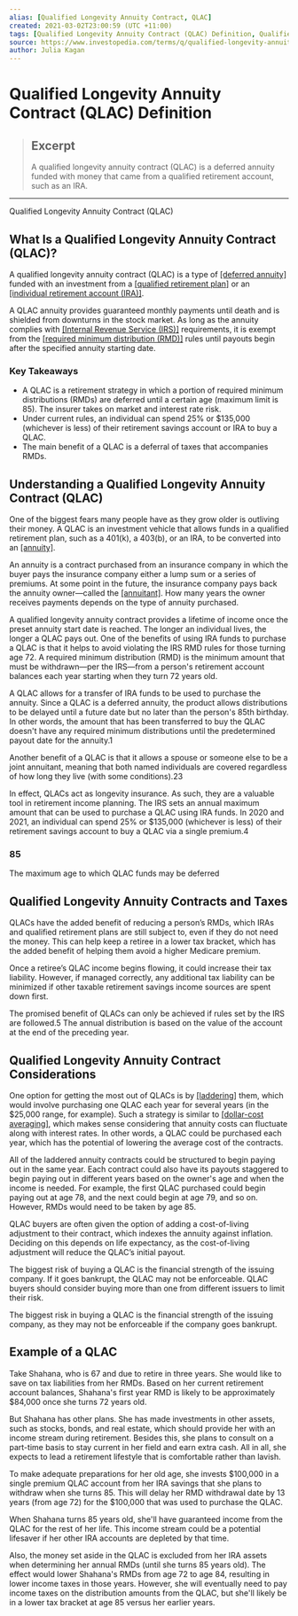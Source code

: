 ```yaml
---
alias: [Qualified Longevity Annuity Contract, QLAC]
created: 2021-03-02T23:00:59 (UTC +11:00)
tags: [Qualified Longevity Annuity Contract (QLAC) Definition, Qualified Longevity Annuity Contract (QLAC)]
source: https://www.investopedia.com/terms/q/qualified-longevity-annuity-contract-qlac.asp
author: Julia Kagan
---
```


# Qualified Longevity Annuity Contract (QLAC) Definition

> ## Excerpt
> A qualified longevity annuity contract (QLAC) is a deferred annuity funded with money that came from a qualified retirement account, such as an IRA.

---

Qualified Longevity Annuity Contract (QLAC)
## What Is a Qualified Longevity Annuity Contract (QLAC)?

A qualified longevity annuity contract (QLAC) is a type of [[deferred annuity]](https://www.investopedia.com/terms/d/deferredannuity.asp) funded with an investment from a [[qualified retirement plan]](https://www.investopedia.com/terms/q/qrp.asp) or an [[individual retirement account (IRA)]](https://www.investopedia.com/terms/i/ira.asp).

A QLAC annuity provides guaranteed monthly payments until death and is shielded from downturns in the stock market. As long as the annuity complies with [[Internal Revenue Service (IRS)]](https://www.investopedia.com/terms/i/irs.asp) requirements, it is exempt from the [[required minimum distribution (RMD)]](https://www.investopedia.com/terms/r/requiredminimumdistribution.asp) rules until payouts begin after the specified annuity starting date.

### Key Takeaways

-   A QLAC is a retirement strategy in which a portion of required minimum distributions (RMDs) are deferred until a certain age (maximum limit is 85). The insurer takes on market and interest rate risk.
-   Under current rules, an individual can spend 25% or $135,000 (whichever is less) of their retirement savings account or IRA to buy a QLAC.
-   The main benefit of a QLAC is a deferral of taxes that accompanies RMDs.

## Understanding a Qualified Longevity Annuity Contract (QLAC)

One of the biggest fears many people have as they grow older is outliving their money. A QLAC is an investment vehicle that allows funds in a qualified retirement plan, such as a 401(k), a 403(b), or an IRA, to be converted into an [[annuity]](https://www.investopedia.com/ask/answers/12/what-is-an-annuity.asp).

An annuity is a contract purchased from an insurance company in which the buyer pays the insurance company either a lump sum or a series of premiums. At some point in the future, the insurance company pays back the annuity owner—called the [[annuitant]](https://www.investopedia.com/terms/a/annuitant.asp). How many years the owner receives payments depends on the type of annuity purchased.

A qualified longevity annuity contract provides a lifetime of income once the preset annuity start date is reached. The longer an individual lives, the longer a QLAC pays out. One of the benefits of using IRA funds to purchase a QLAC is that it helps to avoid violating the IRS RMD rules for those turning age 72. A required minimum distribution (RMD) is the minimum amount that must be withdrawn—per the IRS—from a person's retirement account balances each year starting when they turn 72 years old.

A QLAC allows for a transfer of IRA funds to be used to purchase the annuity. Since a QLAC is a deferred annuity, the product allows distributions to be delayed until a future date but no later than the person's 85th birthday. In other words, the amount that has been transferred to buy the QLAC doesn't have any required minimum distributions until the predetermined payout date for the annuity.1

Another benefit of a QLAC is that it allows a spouse or someone else to be a joint annuitant, meaning that both named individuals are covered regardless of how long they live (with some conditions).23

In effect, QLACs act as longevity insurance. As such, they are a valuable tool in retirement income planning. The IRS sets an annual maximum amount that can be used to purchase a QLAC using IRA funds. In 2020 and 2021, an individual can spend 25% or $135,000 (whichever is less) of their retirement savings account to buy a QLAC via a single premium.4

### 85

The maximum age to which QLAC funds may be deferred

## Qualified Longevity Annuity Contracts and Taxes

QLACs have the added benefit of reducing a person’s RMDs, which IRAs and qualified retirement plans are still subject to, even if they do not need the money. This can help keep a retiree in a lower tax bracket, which has the added benefit of helping them avoid a higher Medicare premium.

Once a retiree’s QLAC income begins flowing, it could increase their tax liability. However, if managed correctly, any additional tax liability can be minimized if other taxable retirement savings income sources are spent down first.

The promised benefit of QLACs can only be achieved if rules set by the IRS are followed.5 The annual distribution is based on the value of the account at the end of the preceding year.

## Qualified Longevity Annuity Contract Considerations

One option for getting the most out of QLACs is by [[laddering]](https://www.investopedia.com/terms/l/laddering.asp) them, which would involve purchasing one QLAC each year for several years (in the $25,000 range, for example). Such a strategy is similar to [[dollar-cost averaging]](https://www.investopedia.com/terms/d/dollarcostaveraging.asp), which makes sense considering that annuity costs can fluctuate along with interest rates. In other words, a QLAC could be purchased each year, which has the potential of lowering the average cost of the contracts.

All of the laddered annuity contracts could be structured to begin paying out in the same year. Each contract could also have its payouts staggered to begin paying out in different years based on the owner's age and when the income is needed. For example, the first QLAC purchased could begin paying out at age 78, and the next could begin at age 79, and so on. However, RMDs would need to be taken by age 85.

QLAC buyers are often given the option of adding a cost-of-living adjustment to their contract, which indexes the annuity against inflation. Deciding on this depends on life expectancy, as the cost-of-living adjustment will reduce the QLAC’s initial payout.

The biggest risk of buying a QLAC is the financial strength of the issuing company. If it goes bankrupt, the QLAC may not be enforceable. QLAC buyers should consider buying more than one from different issuers to limit their risk.

The biggest risk in buying a QLAC is the financial strength of the issuing company, as they may not be enforceable if the company goes bankrupt.

## Example of a QLAC

Take Shahana, who is 67 and due to retire in three years. She would like to save on tax liabilities from her RMDs. Based on her current retirement account balances, Shahana's first year RMD is likely to be approximately $84,000 once she turns 72 years old.

But Shahana has other plans. She has made investments in other assets, such as stocks, bonds, and real estate, which should provide her with an income stream during retirement. Besides this, she plans to consult on a part-time basis to stay current in her field and earn extra cash. All in all, she expects to lead a retirement lifestyle that is comfortable rather than lavish.

To make adequate preparations for her old age, she invests $100,000 in a single premium QLAC account from her IRA savings that she plans to withdraw when she turns 85. This will delay her RMD withdrawal date by 13 years (from age 72) for the $100,000 that was used to purchase the QLAC.

When Shahana turns 85 years old, she'll have guaranteed income from the QLAC for the rest of her life. This income stream could be a potential lifesaver if her other IRA accounts are depleted by that time.

Also, the money set aside in the QLAC is excluded from her IRA assets when determining her annual RMDs (until she turns 85 years old). The effect would lower Shahana's RMDs from age 72 to age 84, resulting in lower income taxes in those years. However, she will eventually need to pay income taxes on the distribution amounts from the QLAC, but she'll likely be in a lower tax bracket at age 85 versus her earlier years.
